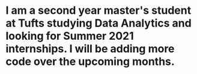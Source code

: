 # I am a second year master's student at Tufts studying Data Analytics and looking for Summer 2021 internships. I will be adding more code over the upcoming months.
